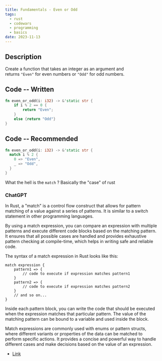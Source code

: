 ```yaml
---
title: Fundamentals - Even or Odd
tags:
  - rust
  - codewars
  - programming
  - basics
date: 2023-11-13
---
```

## Description
Create a function that takes an integer as an argument and returns `"Even"` for even numbers or `"Odd"` for odd numbers.

## Code -- Written
```rust
fn even_or_odd(i: i32) -> &'static str {
    if i % 2 == 0 {
        return "Even";
    }
    else {return "Odd"}
}
```

## Code -- Recommended
```rust
fn even_or_odd(i: i32) -> &'static str {
  match i % 2 {
    0 => "Even",
    _ => "Odd",
  }
}
```

What the hell is the `match` ?
Basically the "case" of rust
### ChatGPT
In Rust, a "match" is a control flow construct that allows for pattern matching of a value against a series of patterns. It is similar to a switch statement in other programming languages.

By using a match expression, you can compare an expression with multiple patterns and execute different code blocks based on the matching pattern. It ensures that all possible cases are handled and provides exhaustive pattern checking at compile-time, which helps in writing safe and reliable code.

The syntax of a match expression in Rust looks like this:

```
match expression {
    pattern1 => {
        // code to execute if expression matches pattern1
    }
    pattern2 => {
        // code to execute if expression matches pattern2
    }
    // and so on...
}
```

Inside each pattern block, you can write the code that should be executed when the expression matches that particular pattern. The value of the matching pattern can be bound to a variable and used inside the block.

Match expressions are commonly used with enums or pattern structs, where different variants or properties of the data can be matched to perform specific actions. It provides a concise and powerful way to handle different cases and make decisions based on the value of an expression.


- [Link](https://www.codewars.com/kata/53da3dbb4a5168369a0000fe/train/rust)
